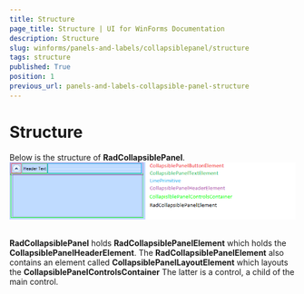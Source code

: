 ```yaml
---
title: Structure
page_title: Structure | UI for WinForms Documentation
description: Structure
slug: winforms/panels-and-labels/collapsiblepanel/structure
tags: structure
published: True
position: 1
previous_url: panels-and-labels-collapsible-panel-structure
---
```


# Structure

Below is the structure of __RadCollapsiblePanel__.<br>![panels-and-labels-collapsible-panel-structure 001](images/panels-and-labels-collapsible-panel-structure001.png)

## 

__RadCollapsiblePanel__ holds __RadCollapsiblePanelElement__ which holds the __CollapsiblePanelHeaderElement__. The __RadCollapsiblePanelElement__ also contains an element called __CollapsiblePanelLayoutElement__ which layouts the __CollapsiblePanelControlsContainer__ The latter is a control, a child of the main control. 
